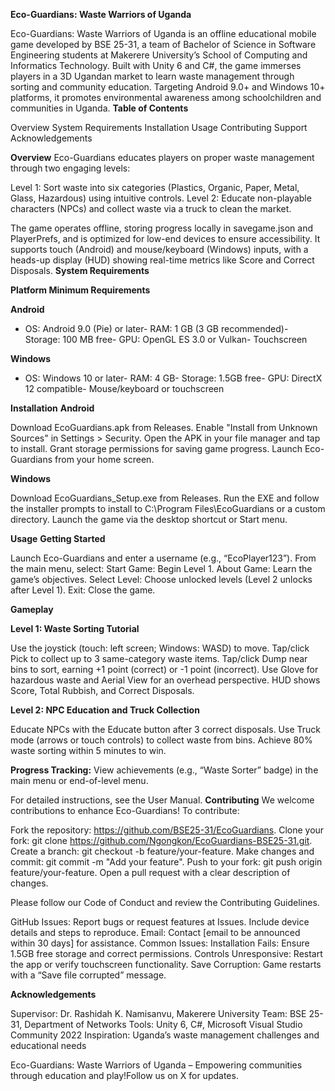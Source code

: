**Eco-Guardians: Waste Warriors of Uganda**

Eco-Guardians: Waste Warriors of Uganda is an offline educational mobile game developed by BSE 25-31, a team of Bachelor of Science in Software Engineering students at Makerere University’s School of Computing and Informatics Technology. Built with Unity 6 and C#, the game immerses players in a 3D Ugandan market to learn waste management through sorting and community education. Targeting Android 9.0+ and Windows 10+ platforms, it promotes environmental awareness among schoolchildren and communities in Uganda.
**Table of Contents**

Overview
System Requirements
Installation
Usage
Contributing
Support
Acknowledgements

**Overview**
Eco-Guardians educates players on proper waste management through two engaging levels:

Level 1: Sort waste into six categories (Plastics, Organic, Paper, Metal, Glass, Hazardous) using intuitive controls.
Level 2: Educate non-playable characters (NPCs) and collect waste via a truck to clean the market.

The game operates offline, storing progress locally in savegame.json and PlayerPrefs, and is optimized for low-end devices to ensure accessibility. It supports touch (Android) and mouse/keyboard (Windows) inputs, with a heads-up display (HUD) showing real-time metrics like Score and Correct Disposals.
**System Requirements**



**Platform
Minimum Requirements**



**Android**
- OS: Android 9.0 (Pie) or later- RAM: 1 GB (3 GB recommended)- Storage: 100 MB free- GPU: OpenGL ES 3.0 or Vulkan- Touchscreen


**Windows**
- OS: Windows 10 or later- RAM: 4 GB- Storage: 1.5GB free- GPU: DirectX 12 compatible- Mouse/keyboard or touchscreen


**Installation**
**Android**

Download EcoGuardians.apk from Releases.
Enable "Install from Unknown Sources" in Settings > Security.
Open the APK in your file manager and tap to install.
Grant storage permissions for saving game progress.
Launch Eco-Guardians from your home screen.

**Windows**

Download EcoGuardians_Setup.exe from Releases.
Run the EXE and follow the installer prompts to install to C:\Program Files\EcoGuardians or a custom directory.
Launch the game via the desktop shortcut or Start menu.

**Usage**
**Getting Started**

Launch Eco-Guardians and enter a username (e.g., “EcoPlayer123”).
From the main menu, select:
Start Game: Begin Level 1.
About Game: Learn the game’s objectives.
Select Level: Choose unlocked levels (Level 2 unlocks after Level 1).
Exit: Close the game.



**Gameplay**

**Level 1: Waste Sorting Tutorial**

Use the joystick (touch: left screen; Windows: WASD) to move.
Tap/click Pick to collect up to 3 same-category waste items.
Tap/click Dump near bins to sort, earning +1 point (correct) or -1 point (incorrect).
Use Glove for hazardous waste and Aerial View for an overhead perspective.
HUD shows Score, Total Rubbish, and Correct Disposals.


**Level 2: NPC Education and Truck Collection**

Educate NPCs with the Educate button after 3 correct disposals.
Use Truck mode (arrows or touch controls) to collect waste from bins.
Achieve 80% waste sorting within 5 minutes to win.


**Progress Tracking:** View achievements (e.g., “Waste Sorter” badge) in the main menu or end-of-level menu.



For detailed instructions, see the User Manual.
**Contributing**
We welcome contributions to enhance Eco-Guardians! To contribute:

Fork the repository: https://github.com/BSE25-31/EcoGuardians.
Clone your fork: git clone https://github.com/Ngongkon/EcoGuardians-BSE25-31.git.
Create a branch: git checkout -b feature/your-feature.
Make changes and commit: git commit -m "Add your feature".
Push to your fork: git push origin feature/your-feature.
Open a pull request with a clear description of changes.

Please follow our Code of Conduct and review the Contributing Guidelines.

GitHub Issues: Report bugs or request features at Issues. Include device details and steps to reproduce.
Email: Contact [email to be announced within 30 days] for assistance.
Common Issues:
Installation Fails: Ensure 1.5GB free storage and correct permissions.
Controls Unresponsive: Restart the app or verify touchscreen functionality.
Save Corruption: Game restarts with a “Save file corrupted” message.



**Acknowledgements**

Supervisor: Dr. Rashidah K. Namisanvu, Makerere University
Team: BSE 25-31, Department of Networks
Tools: Unity 6, C#, Microsoft Visual Studio Community 2022
Inspiration: Uganda’s waste management challenges and educational needs


Eco-Guardians: Waste Warriors of Uganda – Empowering communities through education and play!Follow us on X for updates.
